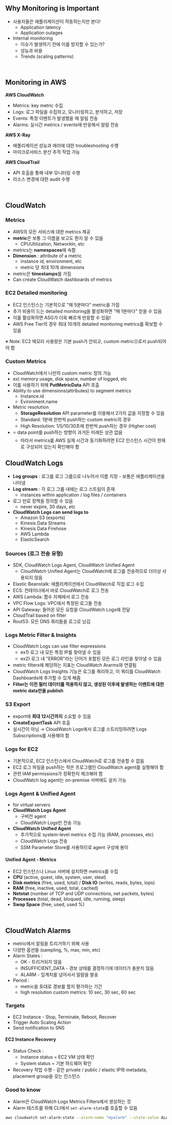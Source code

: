 ## Why Monitoring is Important

- 사용자들은 애플리케이션이 작동하는지만 본다!
  - Application latency
  - Application outages
- Internal monitoring
  - 이슈가 발생하기 전에 이를 방지할 수 있는가?
  - 성능과 비용
  - Trends (scaling patterns)

<br>

## Monitoring in AWS

**AWS CloudWatch**

- Metrics: key metric 수집
- Logs: 로그 파일을 수집하고, 모니터링하고, 분석하고, 저장
- Events: 특정 이벤트가 발생했을 때 알림 전송
- Alarms: 실시간 metrics / events에 반응해서 알람 전송

**AWS X-Ray**

- 애플리케이션 성능과 에러에 대한 troubleshooting 수행
- 마이크로서비스 분산 추적 작업 가능

**AWS CloudTrail**

- API 호출을 통해 내부 모니터링 수행
- 리소스 변경에 대한 audit 수행

<br>

## CloudWatch

### Metrics

- AWS의 모든 서비스에 대한 metrics 제공
- **metric**은 보통 그 이름을 보고도 뭔지 알 수 있음
  - CPUUtilization, NetworkIn, etc
- metrics는 **namespaces**에 속함
- **Dimension** : attribute of a metric
  - instance id, environment, etc
  - metric 당 최대 10개 dimensions
- metric은 **timestamps**를 가짐
- Can create CloudWatch dashboards of metrics

### EC2 Detailed monitoring

- EC2 인스턴스는 기본적으로 "매 5분마다" metric을 가짐
- 추가 비용이 드는 detailed monitoring을 활성화하면 "매 1분마다" 얻을 수 있음
- 이를 활성화하면 ASG가 더욱 빠르게 반응할 수 있음!
- AWS Free Tier의 경우 최대 10개의 detailed monitoring metrics를 확보할 수 있음

※ Note: EC2 메모리 사용량은 기본 push가 안되고, custom metric으로서 push되어야 함

### Custom Metrics

- CloudWatch에서 나만의 custom metric 정의 가능
- ex) memory usage, disk space, number of logged, etc
- 이를 사용하기 위해 **PutMetricData** API 호출
- Ability to use dimensions(attributes) to segment metrics
  - Instance.id
  - Evironment.name
- Metric resolution
  - **StorageResolution** API parameter를 이용해서 2가지 값을 지정할 수 있음
  - Standard: 1분에 한번씩 push하는 custom metric의 경우
  - High Resolution: 1/5/10/30초에 한번씩 push하는 경우 (Higher cost)
- ⭐ data point를 push하는 방향이 과거든 미래든 상관 없음
  - 따라서 metrics를 AWS 실제 시간과 동기화하려면 EC2 인스턴스 시간이 현재로 구성되어 있는지 확인해야 함

## CloudWatch Logs

- **Log groups** : 로그를 로그 그룹으로 나누어서 이름 지정 - 보통은 애플리케이션을 나타냄
- **Log stream** : 각 로그 그룹 내에는 로그 스트림이 존재
  - instances within application / log files / containers
- 로그 만료 정책을 정의할 수 있음
  - never expire, 30 days, etc
- **CloudWatch Logs can send logs to**
  - Amazon S3 (exports)
  - Kinesis Data Streams
  - Kinesis Data Firehose
  - AWS Lambda
  - ElasticSearch

### Sources (로그 전송 유형)

- SDK, CloudWatch Logs Agent, CloudWatch Unified Agent
  - CloudWatch Unified Agent는 CloudWatch에 로그를 전송하므로 더이상 사용되지 않음
- Elastic Beanstalk: 애플리케이션에서 CloudWatch로 직접 로그 수집
- ECS: 컨테이너에서 바로 CloudWatch로 로그 전송
- AWS Lambda: 함수 자체에서 로그 전송
- VPC Flow Logs: VPC에서 특정된 로그들 전송
- API Gateway: 들어온 모든 요청을 CloudWatch Logs에 전달
- CloudTrail based on filter
- Rout53: 모든 DNS 쿼리들을 로그로 남김

### Logs Metric Filter & Insights

- CloudWatch Logs can use filter expressions
  - ex1) 로그 내 모든 특정 IP를 찾아낼 수 있음
  - ex2) 로그 내 "ERROR"라는 단어가 포함된 모든 로그 라인을 찾아낼 수 있음
- metric filters에 해당하는 지표는 CloudWatch Ararms와 연결됨
- CloudWatch Logs Insights 기능은 로그를 쿼리하고, 이 쿼리를 CloudWatch Dashboards에 추가할 수 있게 해줌
- **Filter는 이전 필터 데이터를 적용하지 않고, 생성된 이후에 발생하는 이벤트에 대한 metric data만을 publish**

### S3 Export

- export에 **최대 12시간까지** 소요할 수 있음
- **CreateExportTask** API 호출
- 실시간이 아님 → CloudWatch Logs에서 로그를 스트리밍하려면 Logs Subscriptions를 사용해야 함

### Logs for EC2

- 기본적으로, EC2 인스턴스에서 CloudWatch로 로그를 전송할 수 없음
- EC2 로그 파일을 push하는 작은 프로그램인 CloudWatch agent를 실행해야 함
- 관련 IAM permissions가 정확한지 체크해야 함
- CloudWatch log agent는 on-premise 서버에도 설치 가능

### Logs Agent & Unified Agent

- for virtual servers
- **CloudWatch Logs Agent**
  - 구버전 agent
  - CloudWatch Logs만 전송 가능
- **CloudWatch Unified Agent**
  - 추가적으로 system-level metrics 수집 가능 (RAM, processes, etc)
  - CloudWatch Logs 전송
  - SSM Parameter Store를 사용하므로 agent 구성에 용이

#### Unified Agent - Metrics

- EC2 인스턴스나 Linux 서버에 설치하면 metrics를 수집
- **CPU** (active, guest, idle, system, user, steal)
- **Disk metrics** (free, used, total) / **Disk IO** (writes, reads, bytes, iops)
- **RAM** (free, inactive, used, total, cached)
- **Netstat** (number of TCP and UDP connections, net packets, bytes)
- **Processes** (total, dead, bloqued, idle, running, sleep)
- **Swap Space** (free, used, used %)

<br>

## CloudWatch Alarms

- metric에서 알림을 트리거하기 위해 사용
- 다양한 옵션들 (sampling, %, max, min, etc)
- Alarm States :
  - OK - 트리거되지 않음
  - INSUFFICIENT_DATA - 경보 상태를 결정하기에 데이터가 충분치 않음
  - ALARM - 임계치를 넘어서서 알람을 발송
- Period :
  - metric을 토대로 경보를 할지 평가하는 기간
  - high resolution custom metrics: 10 sec, 30 sec, 60 sec

### Targets

- EC2 Instance - Stop, Terminate, Reboot, Recover
- Trigger Auto Scaling Action
- Send notification to SNS

#### EC2 Instance Recovery

- Status Check :
  - Instance status = EC2 VM 상태 확인
  - System status = 기본 하드웨어 확인
- Recovery 작업 수행 - 같은 private / public / elastic IP와 metadata, placement group을 갖는 인스턴스

### Good to know

- Alarm은 CloudWatch Logs Metrics Filters에서 생성하는 것
- Alarm 테스트를 위해 CLI에서 `set-alarm-state`를 호출할 수 있음

```sh
aws cloudwatch set-alarm-state --alarm-name "myalarm" --state-value ALARM --state-reason "testing purpose"
```
